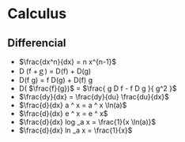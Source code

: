 
# Calculus

## Differencial

- $\frac{dx^n}{dx} = n x^{n-1}$
- D (f +ｇ) = D(f) + D(g)
- D(f g) = f D(g) + D(f)  g
- D( $\frac{f}{g})$ = $\frac{ g D f - f D g }{ g^2 }$
- $\frac{dy}{dx} = \frac{dy}{du} \frac{du}{dx}$
- $\frac{d}{dx} a ^ x = a ^ x \ln(a)$
- $\frac{d}{dx} e ^ x = e ^ x$
- $\frac{d}{dx} log _a x = \frac{1}{x \ln(a)}$
- $\frac{d}{dx} ln _a x = \frac{1}{x}$

